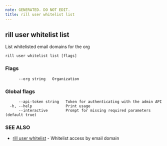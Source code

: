 ```yaml
---
note: GENERATED. DO NOT EDIT.
title: rill user whitelist list
---
```

## rill user whitelist list

List whitelisted email domains for the org

```
rill user whitelist list [flags]
```

### Flags

```
      --org string   Organization
```

### Global flags

```
      --api-token string   Token for authenticating with the admin API
  -h, --help               Print usage
      --interactive        Prompt for missing required parameters (default true)
```

### SEE ALSO

* [rill user whitelist](whitelist.md)	 - Whitelist access by email domain

